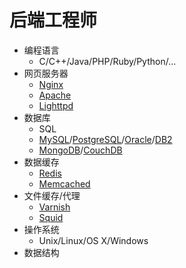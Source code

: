 # 后端工程师
- 编程语言
    - C/C++/Java/PHP/Ruby/Python/...
- 网页服务器
    - [Nginx](http://nginx.org/en/)
    - [Apache](http://httpd.apache.org/)
    - [Lighttpd](http://www.lighttpd.net/)
- 数据库
    - SQL
    - [MySQL](http://www.mysql.com/)/[PostgreSQL](http://www.postgresql.org/)/[Oracle](http://www.oracle.com/us/products/database/overview/index.html)/[DB2](http://www-01.ibm.com/software/data/db2)
    - [MongoDB](http://www.mongodb.org/)/[CouchDB](http://couchdb.apache.org/)
- 数据缓存
    - [Redis](http://redis.io/)
    - [Memcached](http://memcached.org/)
- 文件缓存/代理
    - [Varnish](https://www.varnish-cache.org/)
    - [Squid](http://www.squid-cache.org/)
- 操作系统
    - Unix/Linux/OS X/Windows
- 数据结构